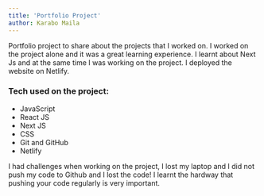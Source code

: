 ```yaml
---
title: 'Portfolio Project'
author: Karabo Maila
---
```


Portfolio project to share about the projects that I worked on. I worked on the project alone and it was a great learning experience. I learnt about Next Js and at the same time I was working on the project. I deployed the website on Netlify. 

### Tech used on the project:
- JavaScript
- React JS
- Next JS
- CSS
- Git and GitHub
- Netlify

I had challenges when working on the project, I lost my laptop and I did not push my code to Github and I lost the code! I learnt the hardway that pushing your code regularly is very important. 